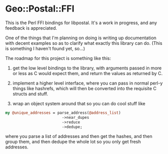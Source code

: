 # Geo::Postal::FFI

This is the Perl FFI bindings for libpostal. It's a work in
progress, and any feedback is appreciated. 

One of the things that I'm planning on doing is writing up
documentation with decent examples so as to clarify what exactly
this library can do. (This is something I haven't found yet,
so...)

The roadmap for this project is something like this:

1) get the low level bindings to the library, with arguments
passed in more or less as C would expect them, and return the
values as returned by C.

2) implement a higher level interface, where you can pass in
normal perl-y things like hashrefs, which will then be converted
into the requisite C structs and stuff.

3) wrap an object system around that so you can do cool stuff like 

```perl
my @unique_addresses = parse_address(@address_list)
                         ->near_dupes
                         ->reduce
                         ->dedupe;
```

where you parse a list of addresses and then get the hashes, and
then group them, and then dedupe the whole lot so you only get
fresh addresses.
